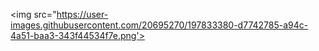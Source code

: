 <img src="https://user-images.githubusercontent.com/20695270/197833380-d7742785-a94c-4a51-baa3-343f44534f7e.png'>
